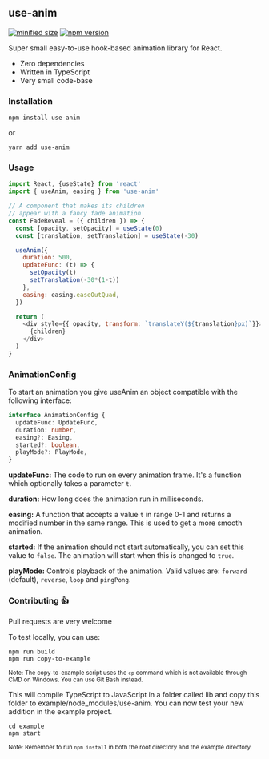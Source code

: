 ## use-anim

[![minified size](https://badgen.net/bundlephobia/min/use-anim)](https://bundlephobia.com/result?p=use-anim)
[![npm version](https://badgen.net/npm/v/use-anim)](https://www.npmjs.com/package/use-anim)

Super small easy-to-use hook-based animation library for React.

* Zero dependencies
* Written in TypeScript
* Very small code-base

### Installation

    npm install use-anim
    
or

    yarn add use-anim

### Usage

```javascript
import React, {useState} from 'react'
import { useAnim, easing } from 'use-anim'

// A component that makes its children
// appear with a fancy fade animation
const FadeReveal = ({ children }) => {
  const [opacity, setOpacity] = useState(0)
  const [translation, setTranslation] = useState(-30)

  useAnim({
    duration: 500,
    updateFunc: (t) => {
      setOpacity(t)
      setTranslation(-30*(1-t))
    },
    easing: easing.easeOutQuad,
  })

  return (
    <div style={{ opacity, transform: `translateY(${translation}px)`}}>
      {children}
    </div>
  )
}
```

### AnimationConfig

To start an animation you give useAnim an object compatible with the following interface:

```typescript
interface AnimationConfig {
  updateFunc: UpdateFunc,
  duration: number,
  easing?: Easing,
  started?: boolean,
  playMode?: PlayMode,
}
```

**updateFunc:** The code to run on every animation frame. It's a function which optionally takes a parameter `t`.

**duration:** How long does the animation run in milliseconds.

**easing:** A function that accepts a value `t` in range 0-1 and returns a modified number in the same range. This is used to get a more smooth animation.

**started:** If the animation should not start automatically, you can set this value to `false`. The animation will start when this is changed to `true`.

**playMode:** Controls playback of the animation. Valid values are: `forward` (default), `reverse`, `loop` and `pingPong`. 

### Contributing 👍

Pull requests are very welcome

To test locally, you can use:

    npm run build
    npm run copy-to-example
    
<sub>Note: The copy-to-example script uses the `cp` command which is not available through CMD on Windows. You can use Git Bash instead.</sub>

This will compile TypeScript to JavaScript in a folder called lib and copy this folder to example/node_modules/use-anim.
You can now test your new addition in the example project.

    cd example
    npm start

<sub>Note: Remember to run `npm install` in both the root directory and the example directory.</sub>
